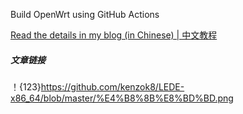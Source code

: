 
Build OpenWrt using GitHub Actions

[Read the details in my blog (in Chinese) | 中文教程](https://p3terx.com/archives/build-openwrt-with-github-actions.html)

##### 文章链接

！{123}https://github.com/kenzok8/LEDE-x86_64/blob/master/%E4%B8%8B%E8%BD%BD.png
